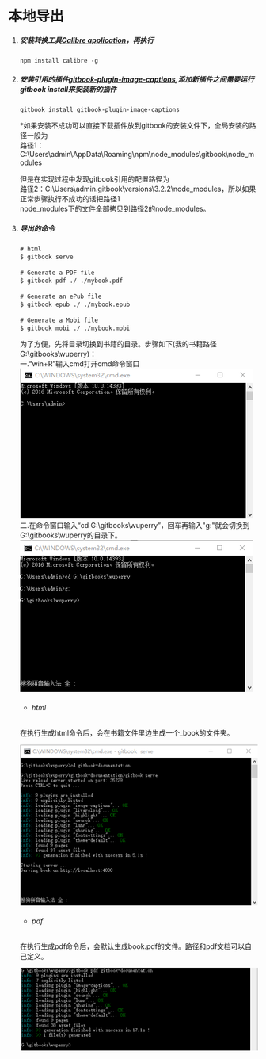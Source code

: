 # 本地导出

1. ##### 安装转换工具[Calibre application](https://calibre-ebook.com/download)，再执行

   ```
   npm install calibre -g
   ```
2. ##### 安装引用的插件[gitbook-plugin-image-captions](https://plugins.gitbook.com/plugin/image-captions),添加新插件之间需要运行gitbook install来安装新的插件

   ```
   gitbook install gitbook-plugin-image-captions
   ```

   \*如果安装不成功可以直接下载插件放到gitbook的安装文件下，全局安装的路径一般为  
   路径1：C:\Users\admin\AppData\Roaming\npm\node\_modules\gitbook\node\_modules

   但是在实现过程中发现gitbook引用的配置路径为  
   路径2：C:\Users\admin.gitbook\versions\3.2.2\node\_modules，所以如果正常步骤执行不成功的话把路径1  
    node\_modules下的文件全部拷贝到路径2的node\_modules。

3. ##### 导出的命令

   ```
   # html
   $ gitbook serve

   # Generate a PDF file
   $ gitbook pdf ./ ./mybook.pdf

   # Generate an ePub file
   $ gitbook epub ./ ./mybook.epub

   # Generate a Mobi file
   $ gitbook mobi ./ ./mybook.mobi
   ```

   为了方便，先将目录切换到书籍的目录。步骤如下\(我的书籍路径 G:\gitbooks\wuperry\)：  
   一.“win+R”输入cmd打开cmd命令窗口  
   ![](/assets/import19.png)  
   二.在命令窗口输入“cd G:\gitbooks\wuperry”，回车再输入"g:"就会切换到G:\gitbooks\wuperry的目录下。  
   ![](/assets/import20.png)

   * ###### html

   在执行生成html命令后，会在书籍文件里边生成一个\_book的文件夹。

   ![](/assets/import13.png)
 
   * ###### pdf

   在执行生成pdf命令后，会默认生成book.pdf的文件。路径和pdf文档可以自己定义。

   ![](/assets/import14.png)



